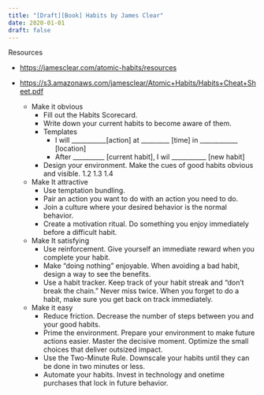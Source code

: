 ```yaml
---
title: "[Draft][Book] Habits by James Clear"
date: 2020-01-01
draft: false
---
```

Resources

* https://jamesclear.com/atomic-habits/resources

* https://s3.amazonaws.com/jamesclear/Atomic+Habits/Habits+Cheat+Sheet.pdf
    * Make it obvious
        * Fill out the Habits Scorecard.
        * Write down your current habits to become aware of them.
        * Templates
            * I will ___________[action] at _________ [time] in ____________ [location]
            * After __________ [current habit], I wil ___________ [new habit]
        * Design your environment. Make the cues of good habits obvious and visible. 1.2 1.3 1.4
    * Make It attractive
        * Use temptation bundling.
        * Pair an action you want to do with an action you need to do.
        * Join a culture where your desired behavior is the normal behavior.
        * Create a motivation ritual. Do something you enjoy immediately before a difficult habit.
    * Make It satisfying
        *  Use reinforcement. Give yourself an immediate reward when you complete your habit.
        * Make “doing nothing” enjoyable. When avoiding a bad habit, design a way to see the benefits.
        * Use a habit tracker. Keep track of your habit streak and “don’t break the chain.” Never miss twice. When you forget to do a habit, make sure you get back on track immediately.
    * Make it easy
        * Reduce friction. Decrease the number of steps between you and your good habits.
        * Prime the environment. Prepare your environment to make future actions easier. Master the decisive moment. Optimize the small choices that deliver outsized impact.
        * Use the Two-Minute Rule. Downscale your habits until they can be done in two minutes or less.
        * Automate your habits. Invest in technology and onetime purchases that lock in future behavior.
